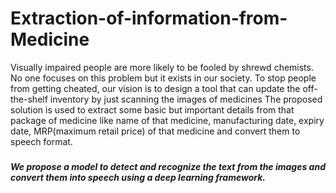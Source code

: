# Extraction-of-information-from-Medicine
Visually impaired people are more likely to be fooled by shrewd chemists. No one focuses on this problem but it exists in our society. To stop people from getting cheated, our vision is to design a tool that can update the off-the-shelf inventory by just scanning the images of medicines The proposed solution is used to extract some basic but important details from that package of medicine like name of that medicine, manufacturing date, expiry date, MRP(maximum retail price) of that medicine and convert  them to speech format.
###
##### We propose a model to detect and recognize the text from the images and convert them into speech using a deep learning framework.
